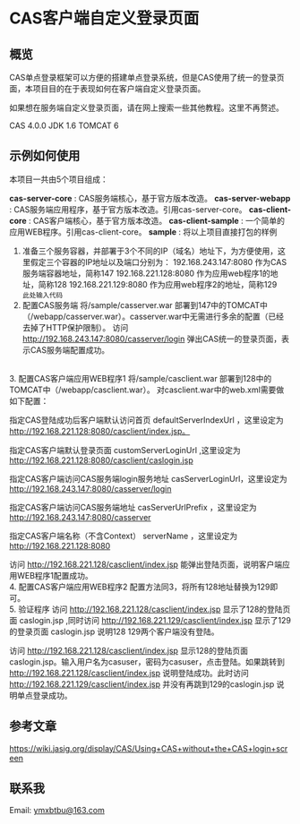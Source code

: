 CAS客户端自定义登录页面
=======================================

概览
--------

CAS单点登录框架可以方便的搭建单点登录系统，但是CAS使用了统一的登录页面，本项目目的在于表现如何在客户端自定义登录页面。

如果想在服务端自定义登录页面，请在网上搜索一些其他教程。这里不再赘述。

CAS 4.0.0
JDK 1.6
TOMCAT 6

示例如何使用
---------

本项目一共由5个项目组成：

**cas-server-core** : CAS服务端核心，基于官方版本改造。
**cas-server-webapp** :  CAS服务端应用程序，基于官方版本改造。引用cas-server-core。
**cas-client-core** : CAS客户端核心，基于官方版本改造。
**cas-client-sample** : 一个简单的应用WEB程序。引用cas-client-core。
**sample** : 将以上项目直接打包的样例

 1. 准备三个服务容器，并部署于3个不同的IP（域名）地址下，为方便使用，这里假定三个容器的IP地址以及端口分别为：
        192.168.243.147:8080 作为CAS服务端容器地址，简称147
        192.168.221.128:8080 作为应用web程序1的地址，简称128
        192.168.221.129:8080 作为应用web程序2的地址，简称129
 <br />`此处输入代码`
 2. 配置CAS服务端
将/sample/casserver.war 部署到147中的TOMCAT中（/webapp/casserver.war）。casserver.war中无需进行多余的配置（已经去掉了HTTP保护限制）。
访问 http://192.168.243.147:8080/casserver/login 弹出CAS统一的登录页面，表示CAS服务端配置成功。
<br />
 3. 配置CAS客户端应用WEB程序1
将/sample/casclient.war 部署到128中的TOMCAT中（/webapp/casclient.war）。
对casclient.war中的web.xml需要做如下配置：

 指定CAS登陆成功后客户端默认访问首页 defaultServerIndexUrl ，这里设定为 http://192.168.221.128:8080/casclient/index.jsp。

 指定CAS客户端默认登录页面 customServerLoginUrl ,这里设定为 http://192.168.221.128:8080/casclient/caslogin.jsp

 指定CAS客户端访问CAS服务端login服务地址 casServerLoginUrl，这里设定为 http://192.168.243.147:8080/casserver/login

 指定CAS客户端访问CAS服务端地址 casServerUrlPrefix ，这里设定为 http://192.168.243.147:8080/casserver

 指定CAS客户端名称（不含Context） serverName ，这里设定为 http://192.168.221.128:8080

 访问 http://192.168.221.128/casclient/index.jsp 能弹出登陆页面，说明客户端应用WEB程序1配置成功。
<br />
 4. 配置CAS客户端应用WEB程序2
 配置方法同3，将所有128地址替换为129即可。
 <br />
 5. 验证程序
 访问 http://192.168.221.128/casclient/index.jsp 显示了128的登陆页面 caslogin.jsp ,同时访问 http://192.168.221.129/casclient/index.jsp 显示了129的登录页面 caslogin.jsp 说明128 129两个客户端没有登陆。

 访问 http://192.168.221.128/casclient/index.jsp 显示128的登陆页面 caslogin.jsp。输入用户名为casuser，密码为casuser，点击登陆。如果跳转到 http://192.168.221.128/casclient/index.jsp 说明登陆成功。此时访问 http://192.168.221.129/casclient/index.jsp 并没有再跳到129的caslogin.jsp 说明单点登录成功。

参考文章
--------
https://wiki.jasig.org/display/CAS/Using+CAS+without+the+CAS+login+screen

联系我
-----------------
Email: ymxbtbu@163.com
